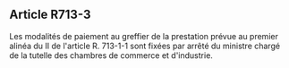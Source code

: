 Article R713-3
----
Les modalités de paiement au greffier de la prestation prévue au premier alinéa
du II de l'article R. 713-1-1 sont fixées par arrêté du ministre chargé de la
tutelle des chambres de commerce et d'industrie.
